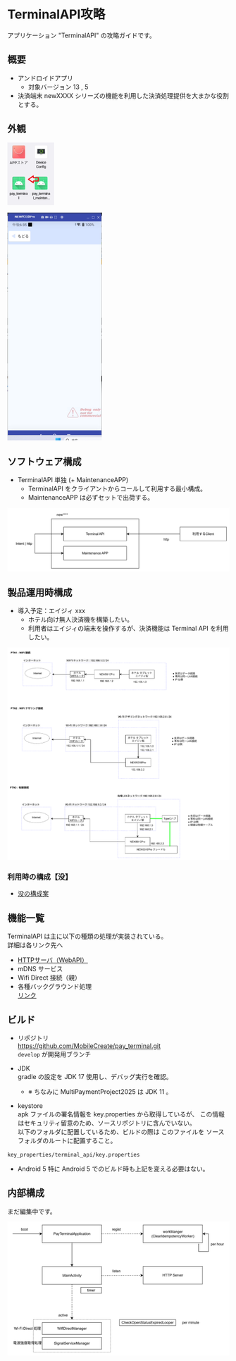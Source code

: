 # TerminalAPI攻略

アプリケーション "TerminalAPI" の攻略ガイドです。

## 概要
- アンドロイドアプリ
  - 対象バージョン 13 , 5
- 決済端末 newXXXX シリーズの機能を利用した決済処理提供を大まかな役割とする。

## 外観

![アイコン](./img/outlook-1.png)

![起動後](./img/outlook-2.png)

## ソフトウェア構成

- TerminalAPI 単独 (+ MaintenanceAPP)
  - TerminalAPI をクライアントからコールして利用する最小構成。
  - MaintenanceAPP は必ずセットで出荷する。
  
![構成](./img/structure-1.png)

  


## 製品運用時構成

  - 導入予定：エイジィ xxx  
    - ホテル向け無人決済機を構築したい。  
    - 利用者はエイジィの端末を操作するが、決済機能は Terminal API を利用したい。

![エイジィ](./img/product-structure-1.png)


### 利用時の構成【没】 

- [没の構成案](./terminal-api-x-top-botu.md)



## 機能一覧

TerminalAPI は主に以下の種類の処理が実装されている。  
詳細は各リンク先へ

- [HTTPサーバ（WebAPI）](./terminal-api-1-0-http.md)
- mDNS サービス
- Wifi Direct 接続（親）
- 各種バックグラウンド処理  
  [リンク](./terminal-api-4-background.md)
　　
　　
　

## ビルド

- リポジトリ  
  https://github.com/MobileCreate/pay_terminal.git  
  `develop` が開発用ブランチ

- JDK  
  gradle の設定を JDK 17 使用し、デバッグ実行を確認。  


  - ※ ちなみに MultiPaymentProject2025 は JDK 11 。


- keystore  
  apk ファイルの署名情報を key.properties から取得しているが、
  この情報はセキュリティ留意のため、ソースリポジトリに含んでいない。  
  以下のフォルダに配置しているため、ビルドの際は このファイルを ソースフォルダのルートに配置すること。

```
key_properties/terminal_api/key.properties
```

- Android 5 
  特に Android 5 でのビルド時も上記を変える必要はない。
  

## 内部構成

まだ編集中です。

![構成２](./img/internal-structure.png)

